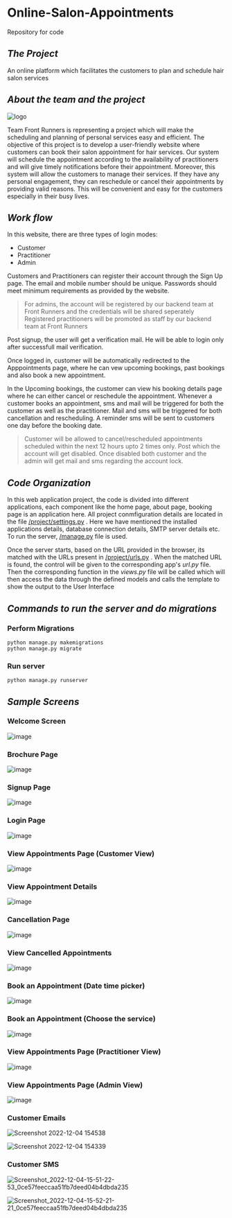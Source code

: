 # Online-Salon-Appointments
Repository for code

## *The Project*
An online platform which facilitates the customers to plan and schedule hair salon services


## *About the team and the project*

![logo](https://user-images.githubusercontent.com/17834899/205514008-0b220eb7-7e0f-4b57-8c8c-5a1ef6fdc91d.png)

Team Front Runners is representing a project which will make the scheduling and planning of personal services easy and efficient.
The objective of this project is to develop a user-friendly website where customers can book their salon appointment for hair services.
Our system will schedule the appointment according to the availability of practitioners and will give timely notifications before their appointment.
Moreover, this system will allow the customers to manage their services.
If they have any personal engagement, they can reschedule or cancel their appointments by providing valid reasons.
This will be convenient and easy for the customers especially in their busy lives.



## *Work flow*
In this website, there are three types of login modes:
+ Customer
+ Practitioner
+ Admin


Customers and Practitioners can register their account through the Sign Up page. The email and mobile number should be unique. Passwords should meet minimum requirements as provided by the website.
>For admins, the account will be registered by our backend team at Front Runners and the credentials will be shared seperately
>Registered practitioners will be promoted as staff by our backend team at Front Runners

Post signup, the user will get a verification mail. He will be able to login only after successfull mail verification. 

Once logged in, customer will be automatically redirected to the Apppointments page, where he can vew upcoming bookings, past bookings and also book a new appointment.

In the Upcoming bookings, the customer can view his booking details page where he can either cancel or reschedule the appointment. Whenever a customer books an appointment, sms and mail will be triggered for both the customer as well as the practitioner. Mail and sms will be triggered for both cancellation and rescheduling.
A reminder sms will be sent to customers one day before the booking date.

> Customer will be allowed to cancel/rescheduled appointments scheduled within the next 12 hours upto 2 times only. Post which the account will get disabled.
> Once disabled both customer and the admin will get mail and sms regarding the account lock.



## *Code Organization*
In this web application project, the code is divided into different applications, each component like the home page, about page, booking page is an application here. All project conmfiguration details
are located in the file [/project/settings.py](url) . Here we have mentioned the installed applications details, database connection details, SMTP server details etc. To run the server, [/manage.py](url) file is used.

Once the server starts, based on the URL provided in the browser, its matched with the URLs present in [/project/urls.py](url) . When the matched URL is found, the control will be given to the corresponding app's
_url.py_ file. Then the corresponding function in the _views.py_ file will be called which will then access the data through the defined models and calls the template to show the output to the User Interface


## *Commands to run the server and do migrations*

### Perform Migrations
```
python manage.py makemigrations
python manage.py migrate
```

### Run server
```
python manage.py runserver
```




## *Sample Screens*
### Welcome Screen
![image](https://user-images.githubusercontent.com/17834899/205507872-02c1d081-c529-4ab8-bae6-71cb0f505461.png)




### Brochure Page
![image](https://user-images.githubusercontent.com/17834899/205507893-7698bd70-41fa-4230-af76-7b28283630be.png)




### Signup Page
![image](https://user-images.githubusercontent.com/17834899/205507911-558dd1ab-f2de-432e-a30f-9cf642cc5267.png)




### Login Page
![image](https://user-images.githubusercontent.com/17834899/205507927-6310ef32-23c0-4d0b-b7aa-0c030ad1cca2.png)




### View Appointments Page (Customer View)
![image](https://user-images.githubusercontent.com/17834899/205507939-73fbb7e8-541c-4177-bd20-674622809fd7.png)




### View Appointment Details
![image](https://user-images.githubusercontent.com/17834899/205507943-38081d46-b0bc-4b97-a6be-ad8320f615a7.png)




### Cancellation Page
![image](https://user-images.githubusercontent.com/17834899/205507952-10503f5c-5f4f-4127-8e89-10e3be3792da.png)




### View Cancelled Appointments
![image](https://user-images.githubusercontent.com/17834899/205507956-fd6ff5b8-d4fb-40cb-bf14-9a1a5d1bdbf5.png)




### Book an Appointment (Date time picker)
![image](https://user-images.githubusercontent.com/17834899/205507964-05c49d7e-15fe-4f7b-af3e-88422eb5b2c6.png)




### Book an Appointment (Choose the service)
![image](https://user-images.githubusercontent.com/17834899/205507979-9a1f59bb-d57a-464d-8748-8b516d93972c.png)




### View Appointments Page (Practitioner View)
![image](https://user-images.githubusercontent.com/17834899/205508011-c99456c8-0da7-4b64-bf17-af60a8de577e.png)




### View Appointments Page (Admin View)
![image](https://user-images.githubusercontent.com/17834899/205508026-0a96bf14-e97d-4ede-aa7b-4210bf43f760.png)


### Customer Emails
![Screenshot 2022-12-04 154538](https://user-images.githubusercontent.com/17834899/205515002-696b474f-7d8f-443d-ac66-9a1e9618e786.png)

![Screenshot 2022-12-04 154339](https://user-images.githubusercontent.com/17834899/205515013-eb23bf56-cc67-4296-b51e-d80aae4d4a39.png)


### Customer SMS
![Screenshot_2022-12-04-15-51-22-53_0ce57feeccaa51fb7deed04b4dbda235](https://user-images.githubusercontent.com/17834899/205515049-59a94578-d4f8-497a-8515-4e3d3a7b0ec6.jpg)

![Screenshot_2022-12-04-15-52-21-21_0ce57feeccaa51fb7deed04b4dbda235](https://user-images.githubusercontent.com/17834899/205515055-5318dde2-6c0f-4d1f-8a8b-0aa3c9297f5f.jpg)



